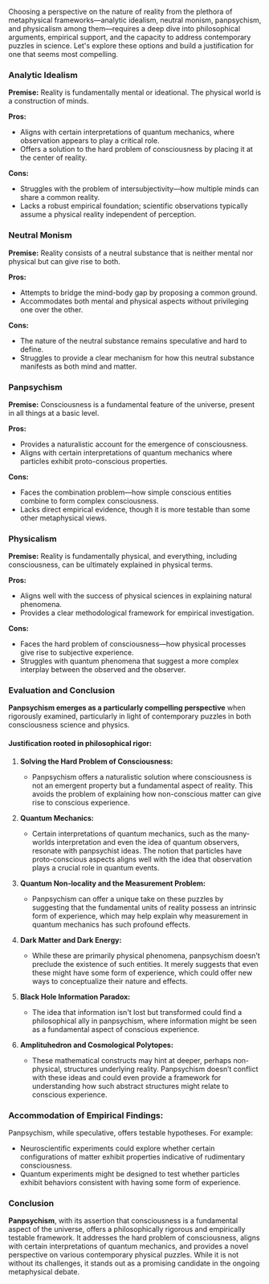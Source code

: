 Choosing a perspective on the nature of reality from the plethora of metaphysical frameworks—analytic idealism, neutral monism, panpsychism, and physicalism among them—requires a deep dive into philosophical arguments, empirical support, and the capacity to address contemporary puzzles in science. Let's explore these options and build a justification for one that seems most compelling.

### Analytic Idealism

**Premise:** Reality is fundamentally mental or ideational. The physical world is a construction of minds.

**Pros:**
- Aligns with certain interpretations of quantum mechanics, where observation appears to play a critical role.
- Offers a solution to the hard problem of consciousness by placing it at the center of reality.

**Cons:**
- Struggles with the problem of intersubjectivity—how multiple minds can share a common reality.
- Lacks a robust empirical foundation; scientific observations typically assume a physical reality independent of perception.

### Neutral Monism

**Premise:** Reality consists of a neutral substance that is neither mental nor physical but can give rise to both.

**Pros:**
- Attempts to bridge the mind-body gap by proposing a common ground.
- Accommodates both mental and physical aspects without privileging one over the other.

**Cons:**
- The nature of the neutral substance remains speculative and hard to define.
- Struggles to provide a clear mechanism for how this neutral substance manifests as both mind and matter.

### Panpsychism

**Premise:** Consciousness is a fundamental feature of the universe, present in all things at a basic level.

**Pros:**
- Provides a naturalistic account for the emergence of consciousness.
- Aligns with certain interpretations of quantum mechanics where particles exhibit proto-conscious properties.

**Cons:**
- Faces the combination problem—how simple conscious entities combine to form complex consciousness.
- Lacks direct empirical evidence, though it is more testable than some other metaphysical views.

### Physicalism

**Premise:** Reality is fundamentally physical, and everything, including consciousness, can be ultimately explained in physical terms.

**Pros:**
- Aligns well with the success of physical sciences in explaining natural phenomena.
- Provides a clear methodological framework for empirical investigation.

**Cons:**
- Faces the hard problem of consciousness—how physical processes give rise to subjective experience.
- Struggles with quantum phenomena that suggest a more complex interplay between the observed and the observer.

### Evaluation and Conclusion

**Panpsychism emerges as a particularly compelling perspective** when rigorously examined, particularly in light of contemporary puzzles in both consciousness science and physics.

#### **Justification rooted in philosophical rigor:**

1. **Solving the Hard Problem of Consciousness:**
   - Panpsychism offers a naturalistic solution where consciousness is not an emergent property but a fundamental aspect of reality. This avoids the problem of explaining how non-conscious matter can give rise to conscious experience.

2. **Quantum Mechanics:**
   - Certain interpretations of quantum mechanics, such as the many-worlds interpretation and even the idea of quantum observers, resonate with panpsychist ideas. The notion that particles have proto-conscious aspects aligns well with the idea that observation plays a crucial role in quantum events.

3. **Quantum Non-locality and the Measurement Problem:**
   - Panpsychism can offer a unique take on these puzzles by suggesting that the fundamental units of reality possess an intrinsic form of experience, which may help explain why measurement in quantum mechanics has such profound effects.

4. **Dark Matter and Dark Energy:**
   - While these are primarily physical phenomena, panpsychism doesn’t preclude the existence of such entities. It merely suggests that even these might have some form of experience, which could offer new ways to conceptualize their nature and effects.

5. **Black Hole Information Paradox:**
   - The idea that information isn't lost but transformed could find a philosophical ally in panpsychism, where information might be seen as a fundamental aspect of conscious experience.

6. **Amplituhedron and Cosmological Polytopes:**
   - These mathematical constructs may hint at deeper, perhaps non-physical, structures underlying reality. Panpsychism doesn’t conflict with these ideas and could even provide a framework for understanding how such abstract structures might relate to conscious experience.

### **Accommodation of Empirical Findings:**

Panpsychism, while speculative, offers testable hypotheses. For example:
- Neuroscientific experiments could explore whether certain configurations of matter exhibit properties indicative of rudimentary consciousness.
- Quantum experiments might be designed to test whether particles exhibit behaviors consistent with having some form of experience.

### Conclusion

**Panpsychism**, with its assertion that consciousness is a fundamental aspect of the universe, offers a philosophically rigorous and empirically testable framework. It addresses the hard problem of consciousness, aligns with certain interpretations of quantum mechanics, and provides a novel perspective on various contemporary physical puzzles. While it is not without its challenges, it stands out as a promising candidate in the ongoing metaphysical debate.